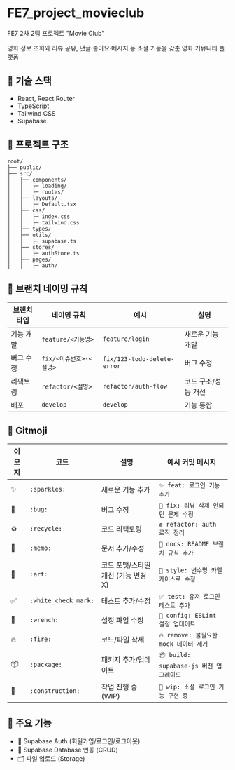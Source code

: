 # FE7_project_movieclub
FE7 2차 2팀 프로젝트 "Movie Club"

영화 정보 조회와 리뷰 공유, 댓글·좋아요·메시지 등 소셜 기능을 갖춘 영화 커뮤니티 플랫폼

## 🚀 기술 스택
- React, React Router
- TypeScript
- Tailwind CSS
- Supabase

## 📂 프로젝트 구조
```
root/
├── public/
├── src/
│   ├── components/
│   │   ├─ loading/
│   │   ├─ routes/
│   ├── layouts/
│   │   ├─ Default.tsx
│   ├── css/
│   │   ├─ index.css
│   │   ├─ tailwind.css
│   ├── types/
│   ├── utils/
│   │   ├─ supabase.ts
│   ├── stores/
│   │   ├─ authStore.ts
│   ├── pages/
│   │   ├─ auth/

```


## 🌱 브랜치 네이밍 규칙
| 브랜치 타입 | 네이밍 규칙            | 예시                        | 설명                  |
|-------------|------------------------|-----------------------------|-----------------------|
| 기능 개발   | `feature/<기능명>`     | `feature/login`             | 새로운 기능 개발      |
| 버그 수정   | `fix/<이슈번호>-<설명>`| `fix/123-todo-delete-error` | 버그 수정             |
| 리팩토링    | `refactor/<설명>`      | `refactor/auth-flow`        | 코드 구조/성능 개선   |
| 배포        | `develop`       | `develop`            | 기능 통합      |

## 🎨 Gitmoji
| 이모지  | 코드        | 설명                                | 예시 커밋 메시지                  |
|---------|-------------|-------------------------------------|-----------------------------------|
| ✨      | `:sparkles:`| 새로운 기능 추가                     | `✨ feat: 로그인 기능 추가`         |
| 🐛      | `:bug:`     | 버그 수정                           | `🐛 fix: 리뷰 삭제 안되던 문제 수정` |
| ♻️      | `:recycle:` | 코드 리팩토링                       | `♻️ refactor: auth 로직 정리`       |
| 📝      | `:memo:`    | 문서 추가/수정                      | `📝 docs: README 브랜치 규칙 추가`  |
| 🎨      | `:art:`     | 코드 포맷/스타일 개선 (기능 변경X)   | `🎨 style: 변수명 카멜케이스로 수정`        |
| ✅      | `:white_check_mark:`| 테스트 추가/수정            | `✅ test: 유저 로그인 테스트 추가`  |
| 🔧      | `:wrench:`  | 설정 파일 수정                      | `🔧 config: ESLint 설정 업데이트`   |
| 🔥      | `:fire:`    | 코드/파일 삭제                      | `🔥 remove: 불필요한 mock 데이터 제거` |
| 📦      | `:package:` | 패키지 추가/업데이트                | `📦 build: supabase-js 버전 업그레이드` |
| 🚧      | `:construction:` | 작업 진행 중 (WIP)             | `🚧 wip: 소셜 로그인 기능 구현 중`  |


## 📝 주요 기능
- 🔐 Supabase Auth (회원가입/로그인/로그아웃)
- 📄 Supabase Database 연동 (CRUD)
- 🗂️ 파일 업로드 (Storage)
